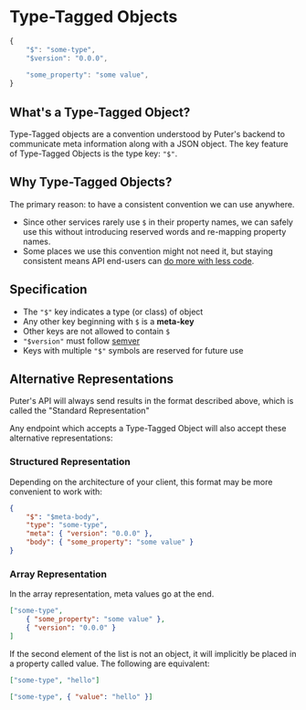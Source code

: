 # Type-Tagged Objects

```js
{
    "$": "some-type",
    "$version": "0.0.0",
    
    "some_property": "some value",
}
```

## What's a Type-Tagged Object?

Type-Tagged objects are a convention understood by Puter's backend
to communicate meta information along with a JSON object.
The key feature of Type-Tagged Objects is the type key: `"$"`.

## Why Type-Tagged Objects?

The primary reason: to have a consistent convention we can use
anywhere.

- Since other services rarely use `$` in their property names,
  we can safely use this without introducing reserved words and
  re-mapping property names.
- Some places we use this convention might not need it, but
  staying consistent means API end-users can
  [do more with less code](https://en.wikipedia.org/wiki/Don%27t_repeat_yourself).

## Specification

- The `"$"` key indicates a type (or class) of object
- Any other key beginning with `$` is a **meta-key**
- Other keys are not allowed to contain `$`
- `"$version"` must follow [semver](https://semver.org/)
- Keys with multiple `"$"` symbols are reserved for future use

## Alternative Representations

Puter's API will always send results in the format described
above, which is called the "Standard Representation"

Any endpoint which accepts a Type-Tagged Object will also
accept these alternative representations:

### Structured Representation

Depending on the architecture of your client, this format
may be more convenient to work with:
```json
{
    "$": "$meta-body",
    "type": "some-type",
    "meta": { "version": "0.0.0" },
    "body": { "some_property": "some value" }
}
```

### Array Representation

In the array representation, meta values go at the end.
```json
["some-type",
    { "some_property": "some value" },
    { "version": "0.0.0" }
]
```

If the second element of the list is not an object, it
will implicitly be placed in a property called value.
The following are equivalent:

```json
["some-type", "hello"]
```

```json
["some-type", { "value": "hello" }]
```